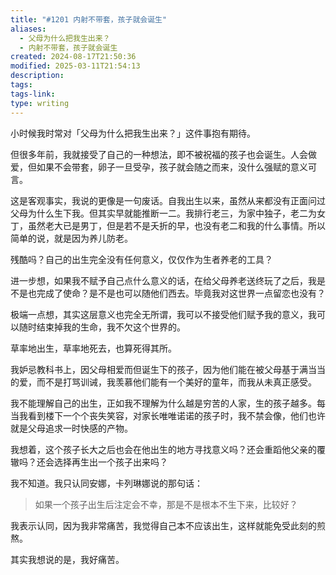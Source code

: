 ```yaml
---
title: "#1201 内射不带套，孩子就会诞生"
aliases:
  - 父母为什么把我生出来？
  - 内射不带套，孩子就会诞生
created: 2024-08-17T21:50:36
modified: 2025-03-11T21:54:13
description: 
tags: 
tags-link: 
type: writing
---
```


小时候我时常对「父母为什么把我生出来？」这件事抱有期待。

但很多年前，我就接受了自己的一种想法，即不被祝福的孩子也会诞生。人会做爱，但如果不会带套，卵子一旦受孕，孩子就会随之而来，没什么强赋的意义可言。

这是客观事实，我说的更像是一句废话。自我出生以来，虽然从来都没有正面问过父母为什么生下我。但其实早就能推断一二。我排行老三，为家中独子，老二为女丁，虽然老大已是男丁，但是若不是夭折的早，也没有老二和我的什么事情。所以简单的说，就是因为养儿防老。

残酷吗？自己的出生完全没有任何意义，仅仅作为生者养老的工具？

进一步想，如果我不赋予自己点什么意义的话，在给父母养老送终玩了之后，我是不是也完成了使命？是不是也可以随他们西去。毕竟我对这世界一点留恋也没有？

极端一点想，其实这层意义也完全无所谓，我可以不接受他们赋予我的意义，我可以随时结束掉我的生命，我不欠这个世界的。

草率地出生，草率地死去，也算死得其所。

我妒忌教科书上，因父母相爱而但诞生下的孩子，因为他们能在被父母基于满当当的爱，而不是打骂训诫，我羡慕他们能有一个美好的童年，而我从未真正感受。

我不能理解自己的出生，正如我不理解为什么越是穷苦的人家，生的孩子越多。每当我看到楼下一个个丧失笑容，对家长唯唯诺诺的孩子时，我不禁会像，他们也许就是父母追求一时快感的产物。

我想着，这个孩子长大之后也会在他出生的地方寻找意义吗？还会重蹈他父亲的覆辙吗？还会选择再生出一个孩子出来吗？

我不知道。我只认同安娜，卡列琳娜说的那句话：

> 如果一个孩子出生后注定会不幸，那是不是根本不生下来，比较好？

我表示认同，因为我非常痛苦，我觉得自己本不应该出生，这样就能免受此刻的煎熬。

其实我想说的是，我好痛苦。
